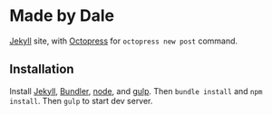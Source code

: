 # Made by Dale

[Jekyll][1] site, with [Octopress][2] for `octopress new post` command.

## Installation

Install [Jekyll][1], [Bundler][3], [node][4], and [gulp][5]. Then `bundle install` and `npm install`. Then `gulp` to start dev server.

[1]: https://github.com/jekyll/jekyll
[2]: https://github.com/octopress/octopress
[3]: https://github.com/bundler/bundler
[4]: https://nodejs.org/en/
[5]: http://gulpjs.com/
